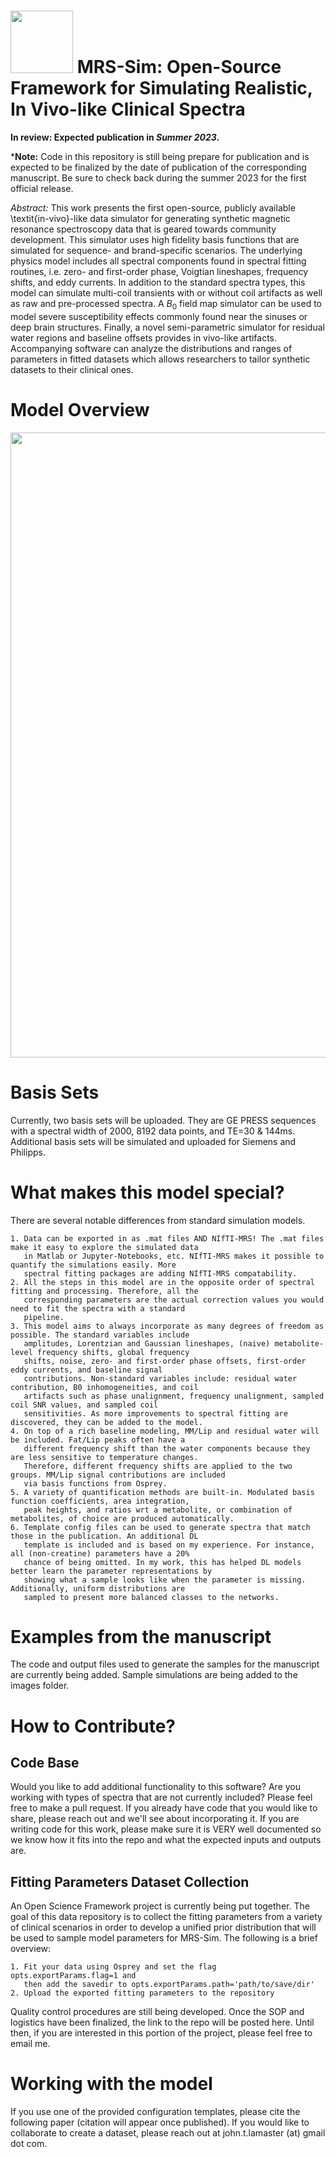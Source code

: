 # <img src="https://github.com/JohnLaMaster/MRS-Sim/assets/7785925/c9563f8a-0034-4edd-bf20-551dbe86c1ac" width="100"> MRS-Sim: Open-Source Framework for Simulating Realistic, In Vivo-like Clinical Spectra
**In review: Expected publication in _Summer 2023_.**

***Note:** Code in this repository is still being prepare for publication and is expected to be finalized by the date of publication of the corresponding manuscript. Be sure to check back during the summer 2023 for the first official release.

_Abstract:_ This work presents the first open-source, publicly available \textit{in-vivo}-like data simulator for generating synthetic magnetic resonance spectroscopy data that is geared towards community development. This simulator uses high fidelity basis functions that are simulated for sequence- and brand-specific scenarios. The underlying physics model includes all spectral components found in spectral fitting routines, i.e. zero- and first-order phase, Voigtian lineshapes, frequency shifts, and eddy currents. In addition to the standard spectra types, this model can simulate multi-coil transients with or without coil artifacts as well as raw and pre-processed spectra. A $B_0$ field map simulator can be used to model severe susceptibility effects commonly found near the sinuses or deep brain structures. Finally, a novel semi-parametric simulator for residual water regions and baseline offsets provides in vivo-like artifacts. Accompanying software can analyze the distributions and ranges of parameters in fitted datasets which allows researchers to tailor synthetic datasets to their clinical ones.

# Model Overview
<img src="https://github.com/JohnLaMaster/MRS-Sim/assets/7785925/9b835e36-039a-49d1-aa91-da2adb28071e" width="1000">


# Basis Sets
Currently, two basis sets will be uploaded. They are GE PRESS sequences with a spectral width of 2000, 8192 data points, and TE=30 & 144ms. Additional basis sets will be simulated and uploaded for Siemens and Philipps.

# What makes this model special?
There are several notable differences from standard simulation models. 

    1. Data can be exported in as .mat files AND NIfTI-MRS! The .mat files make it easy to explore the simulated data 
       in Matlab or Jupyter-Notebooks, etc. NIfTI-MRS makes it possible to quantify the simulations easily. More 
       spectral fitting packages are adding NIfTI-MRS compatability.
    2. All the steps in this model are in the opposite order of spectral fitting and processing. Therefore, all the  
       corresponding parameters are the actual correction values you would need to fit the spectra with a standard 
       pipeline.
    3. This model aims to always incorporate as many degrees of freedom as possible. The standard variables include 
       amplitudes, Lorentzian and Gaussian lineshapes, (naive) metabolite-level frequency shifts, global frequency 
       shifts, noise, zero- and first-order phase offsets, first-order eddy currents, and baseline signal 
       contributions. Non-standard variables include: residual water contribution, B0 inhomogeneities, and coil 
       artifacts such as phase unalignment, frequency unalignment, sampled coil SNR values, and sampled coil 
       sensitivities. As more improvements to spectral fitting are discovered, they can be added to the model.
    4. On top of a rich baseline modeling, MM/Lip and residual water will be included. Fat/Lip peaks often have a 
       different frequency shift than the water components because they are less sensitive to temperature changes. 
       Therefore, different frequency shifts are applied to the two groups. MM/Lip signal contributions are included 
       via basis functions from Osprey.
    5. A variety of quantification methods are built-in. Modulated basis function coefficients, area integration, 
       peak heights, and ratios wrt a metabolite, or combination of metabolites, of choice are produced automatically.      
    6. Template config files can be used to generate spectra that match those in the publication. An additional DL 
       template is included and is based on my experience. For instance, all (non-creatine) parameters have a 20% 
       chance of being omitted. In my work, this has helped DL models better learn the parameter representations by 
       showing what a sample looks like when the parameter is missing. Additionally, uniform distributions are 
       sampled to present more balanced classes to the networks.

# Examples from the manuscript
The code and output files used to generate the samples for the manuscript are currently being added. Sample simulations are being added to the images folder.  

# How to Contribute?
## Code Base
Would you like to add additional functionality to this software? Are you working with types of spectra that are not currently included? Please feel free to make a pull request. If you already have code that you would like to share, please reach out and we'll see about incorporating it. If you are writing code for this work, please make sure it is VERY well documented so we know how it fits into the repo and what the expected inputs and outputs are.

## Fitting Parameters Dataset Collection
An Open Science Framework project is currently being put together. The goal of this data repository is to collect the fitting parameters from a variety of clinical scenarios in order to develop a unified prior distribution that will be used to sample model parameters for MRS-Sim. The following is a brief overview:

    1. Fit your data using Osprey and set the flag opts.exportParams.flag=1 and 
       then add the savedir to opts.exportParams.path='path/to/save/dir'
    2. Upload the exported fitting parameters to the repository
Quality control procedures are still being developed. Once the SOP and logistics 
have been finalized, the link to the repo will be posted here. Until then, if 
you are interested in this portion of the project, please feel free to email me.

# Working with the model
If you use one of the provided configuration templates, please cite the following paper (citation will appear once published). If you would like to collaborate to create a dataset, please reach out at john.t.lamaster (at) gmail dot com.
